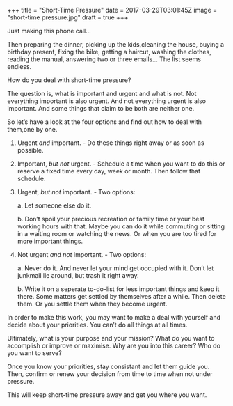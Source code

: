 +++
title = "Short-Time Pressure"
date = 2017-03-29T03:01:45Z
image = "short-time pressure.jpg"
draft = true
+++

Just making this phone call...

Then preparing the dinner, picking up the kids,cleaning the house, buying a birthday present, fixing the bike, getting a haircut, washing the clothes, reading the manual, answering two or three emails… The list seems endless.

How do you deal with short-time pressure?

The question is, what is important and urgent and what is not. Not everything important is also urgent. And not everything urgent is also important. And some things that claim to be both are neither one.

So let’s have a look at the four options and find out how to deal with them,one by one.

1. Urgent *and* important. - Do these things right away or as soon as possible.

2. Important, *but not* urgent. - Schedule a time when you want to do this or reserve a fixed time every day, week or month. Then follow that schedule.

3. Urgent, *but not* important. - Two options:

    a. Let someone else do it. 

    b. Don’t spoil your precious recreation or family time or your best working hours with that. Maybe you can do it while commuting or sitting in a waiting room or watching the news. Or when you are too tired for more important things.

4. Not urgent *and not* important. - Two options:

    a. Never do it. And never let your mind get occupied with it. Don’t let junkmail lie around, but trash it right away.
    
    b. Write it on a seperate to-do-list for less important things and keep it there. Some matters get settled by themselves after a while. Then delete them. Or you settle them when they become urgent.

In order to make this work, you may want to make a deal with yourself and decide about your priorities. You can’t do all things at all times. 

Ultimately, what is your purpose and your mission? What do you want to accomplish or improve or maximise. Why are you into this career? Who do you want to serve? 

Once you know your priorities, stay consistant and let them guide you. Then, confirm or renew your decision from time to time when not under pressure. 

This will keep short-time pressure away and get you where you want.
